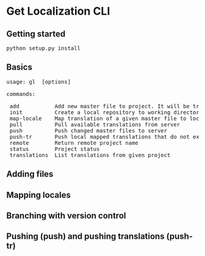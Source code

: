 Get Localization CLI
============

## Getting started ##

<pre>python setup.py install</pre>

## Basics ##

<pre>
usage: gl <command> [options]

commands:

 add           Add new master file to project. It will be tracked and pushed when there's changes.
 init          Create a local repository to working directory and link it to existing Get Localization project.
 map-locale    Map translation of a given master file to local file. When file is pulled from server, it's saved to given target file.
 pull          Pull available translations from server
 push          Push changed master files to server
 push-tr       Push local mapped translations that do not exist on server
 remote        Return remote project name
 status        Project status
 translations  List translations from given project
</pre>

## Adding files ##
## Mapping locales ##
## Branching with version control ##
## Pushing (push) and pushing translations (push-tr) ##

